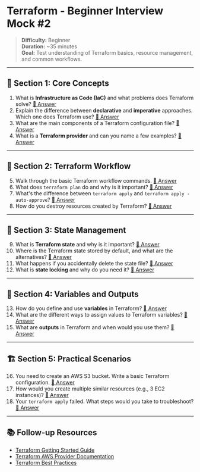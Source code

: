 # Terraform - Beginner Interview Mock #2

> **Difficulty:** Beginner  
> **Duration:** ~35 minutes  
> **Goal:** Test understanding of Terraform basics, resource management, and common workflows.

---

## 🧠 Section 1: Core Concepts

1. What is **Infrastructure as Code (IaC)** and what problems does Terraform solve? [📖 Answer](mock_2_answers.md#1-what-is-infrastructure-as-code-iac-and-what-problems-does-terraform-solve)
2. Explain the difference between **declarative** and **imperative** approaches. Which one does Terraform use? [📖 Answer](mock_2_answers.md#2-explain-the-difference-between-declarative-and-imperative-approaches-which-one-does-terraform-use)
3. What are the main components of a Terraform configuration file? [📖 Answer](mock_2_answers.md#3-what-are-the-main-components-of-a-terraform-configuration-file)
4. What is a **Terraform provider** and can you name a few examples? [📖 Answer](mock_2_answers.md#4-what-is-a-terraform-provider-and-can-you-name-a-few-examples)

---

## 🔧 Section 2: Terraform Workflow

5. Walk through the basic Terraform workflow commands. [📖 Answer](mock_2_answers.md#5-walk-through-the-basic-terraform-workflow-commands)
6. What does `terraform plan` do and why is it important? [📖 Answer](mock_2_answers.md#6-what-does-terraform-plan-do-and-why-is-it-important)
7. What's the difference between `terraform apply` and `terraform apply -auto-approve`? [📖 Answer](mock_2_answers.md#7-whats-the-difference-between-terraform-apply-and-terraform-apply--auto-approve)
8. How do you destroy resources created by Terraform? [📖 Answer](mock_2_answers.md#8-how-do-you-destroy-resources-created-by-terraform)

---

## 📁 Section 3: State Management

9. What is **Terraform state** and why is it important? [📖 Answer](mock_2_answers.md#9-what-is-terraform-state-and-why-is-it-important)
10. Where is the Terraform state stored by default, and what are the alternatives? [📖 Answer](mock_2_answers.md#10-where-is-the-terraform-state-stored-by-default-and-what-are-the-alternatives)
11. What happens if you accidentally delete the state file? [📖 Answer](mock_2_answers.md#11-what-happens-if-you-accidentally-delete-the-state-file)
12. What is **state locking** and why do you need it? [📖 Answer](mock_2_answers.md#12-what-is-state-locking-and-why-do-you-need-it)

---

## 🔄 Section 4: Variables and Outputs

13. How do you define and use **variables** in Terraform? [📖 Answer](mock_2_answers.md#13-how-do-you-define-and-use-variables-in-terraform)
14. What are the different ways to assign values to Terraform variables? [📖 Answer](mock_2_answers.md#14-what-are-the-different-ways-to-assign-values-to-terraform-variables)
15. What are **outputs** in Terraform and when would you use them? [📖 Answer](mock_2_answers.md#15-what-are-outputs-in-terraform-and-when-would-you-use-them)

---

## 🏗️ Section 5: Practical Scenarios

16. You need to create an AWS S3 bucket. Write a basic Terraform configuration. [📖 Answer](mock_2_answers.md#16-you-need-to-create-an-aws-s3-bucket-write-a-basic-terraform-configuration)
17. How would you create multiple similar resources (e.g., 3 EC2 instances)? [📖 Answer](mock_2_answers.md#17-how-would-you-create-multiple-similar-resources-eg-3-ec2-instances)
18. Your `terraform apply` failed. What steps would you take to troubleshoot? [📖 Answer](mock_2_answers.md#18-your-terraform-apply-failed-what-steps-would-you-take-to-troubleshoot)

---

## 📚 Follow-up Resources

- [Terraform Getting Started Guide](https://learn.hashicorp.com/terraform/getting-started/install)
- [Terraform AWS Provider Documentation](https://registry.terraform.io/providers/hashicorp/aws/latest/docs)
- [Terraform Best Practices](https://www.terraform-best-practices.com/)
